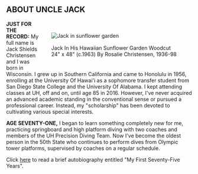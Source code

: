 <script>
  import DocumentWrapper from '../../components/DocumentWrapper.svelte'
</script>

<DocumentWrapper>

<h2>ABOUT UNCLE JACK</h2> 

<figure>
<img src="/jack-in-his-hawaiian-sunflower-garden-woodcut-by-rosalie-christensen.png" alt="Jack in sunflower garden">
<figcaption>Jack In His Hawaiian Sunflower Garden Woodcut 24" x 48" (c.1963) By Rosalie Christensen, 1936-98</figcaption>
</figure>

**JUST FOR THE RECORD:** 
My full name is Jack Shields Christensen and I was born in Wisconsin. I grew up in Southern California and came to Honolulu in 1956, enrolling at the University Of Hawai'i as a sophomore transfer student from San Diego State College and the University Of Alabama. I kept attending classes at UH, off and on, until age 85 in 2016. However, I've never acquired an advanced academic standing in the conventional sense or pursued a professional career. Instead, my "scholarship" has been devoted to cultivating various special interests. 

**AGE SEVENTY-ONE,** I began to learn something completely new for me, practicing springboard and high platform diving with two coaches and members of the UH Precision Diving Team. Now I've become the oldest person in the 50th State who continues to perform dives from Olympic tower platforms, supervised by coaches on a regular schedule. 

Click <a href="about-uncle-jack/my-first-seventy-five-years">here</a> to read a brief autobiography entitled "My First Seventy-Five Years". 

</DocumentWrapper>

<style>

figure {
    margin: 2rem;
    max-width: 350px;
    float: right;
  }

  img {
    max-width: 350px;
    padding-bottom: 1rem;
  } 

</style>